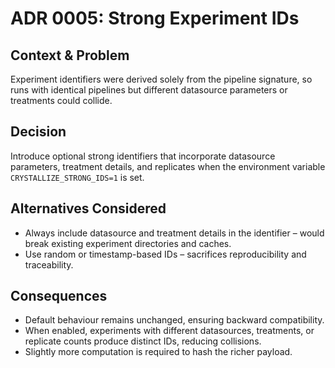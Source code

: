 # ADR 0005: Strong Experiment IDs

## Context & Problem
Experiment identifiers were derived solely from the pipeline signature, so runs with identical pipelines but different datasource parameters or treatments could collide.

## Decision
Introduce optional strong identifiers that incorporate datasource parameters, treatment details, and replicates when the environment variable `CRYSTALLIZE_STRONG_IDS=1` is set.

## Alternatives Considered
- Always include datasource and treatment details in the identifier – would break existing experiment directories and caches.
- Use random or timestamp-based IDs – sacrifices reproducibility and traceability.

## Consequences
- Default behaviour remains unchanged, ensuring backward compatibility.
- When enabled, experiments with different datasources, treatments, or replicate counts produce distinct IDs, reducing collisions.
- Slightly more computation is required to hash the richer payload.
